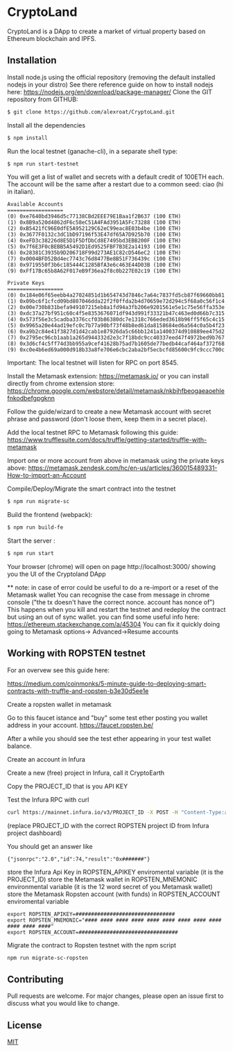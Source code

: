 # CryptoLand

CryptoLand is a DApp to create a market of virtual property based on Ethereum blockchain and IPFS.

## Installation

Install node.js using the official repository (removing the default installed nodejs in your distro)
See there reference guide on how to install nodejs here: https://nodejs.org/en/download/package-manager/
Clone the GIT repository from GITHUB:

```bash
$ git clone https://github.com/alexroat/CryptoLand.git
```

Install all the dependencies
```bash
$ npm install
```

Run the local testnet (ganache-cli), in a separate shell type:
```bash
$ npm run start-testnet
```

You will get a list of wallet and secrets with a default credit of 100ETH each.
The account will be the same after a restart due to a common seed: ciao (hi in italian).

```
Available Accounts
==================
(0) 0xe7640bd3946d5c77138CBd2EEE79E1Baa1f2B637 (100 ETH)
(1) 0x8B9a520d4862dF6c58eC51A4FAd3951A5Fc73288 (100 ETH)
(2) 0xB5421fC96E0dfE5A952129C62eC99eac8E03b4be (100 ETH)
(3) 0x3677F0132c3dC1bD97196f53E47df65A7D925b70 (100 ETH)
(4) 0xeFD3c38226d8E5D1F5DfDbCd8E7495bd3EBB200F (100 ETH)
(5) 0x7f6E3F0cBEBB5A5492D1Ed9525FBF7B3E2a14193 (100 ETH)
(6) 0x28381C3935b9D206718F99d273AE1C82cD546eC2 (100 ETH)
(7) 0x0004BFD52Bd4ec7743c76d8477Be8B51F736439c (100 ETH)
(8) 0x9719550f3b6c185444C1285BfA3e6c463E44D03B (100 ETH)
(9) 0xFf17Bc65b8A62F017eB9f36ea2f8c0b227E02c19 (100 ETH)

Private Keys
==================
(0) 0x184e06f65eebb4a27024851d1b654743d7846c7a64c7837fd5cb87f69660bb81
(1) 0x09bc6f1cfcd09bd807046dda22f2f0ffda2b4d70659e72d294c5f68a0c56f1c4
(2) 0x00e730b831befa949107215eb8a1fd94a3fb206e9201561e5e1c75e56ffa353e
(3) 0xdc37a27bf951c60c4f5e8353676071df943d991f33321b47c463ed0d66b7c315
(4) 0x573f56e3c5cadba3376ccf03b86380dc7e1318c766eded3618b96ff5f65c4c15
(5) 0x9965a20e44ad19efc0c7b77a90bf73f48b8ed61da8158684ed6a564c0a5b4f23
(6) 0xa9b2c84e41f3827d1d42cab1e87926da5c66bb1241a1400374d910889ee475d2
(7) 0x2795ec96cb1aab1a265d944332d2e3c7f18bdc9cc40337eed47f4972bed9b767
(8) 0x3d6cf4c5ff74d3bb955a9cef41628b75ad7b1605de77bedb44caf464af372f68
(9) 0xc0e4b6ed69a000d918b33a8fe706e6cbc2aba2bf5ecbcfd85600c9fc9ccc700c
```

Important: The local testnet will listen for RPC on port 8545.

Install the Metamask extension: https://metamask.io/ or you can install directly from chrome extension store: https://chrome.google.com/webstore/detail/metamask/nkbihfbeogaeaoehlefnkodbefgpgknn

Follow the guide/wizard to create a new Metamask account with secret phrase and password (don't loose them, keep them in a secret place).

Add the local testnet RPC to Metamask following this guide: https://www.trufflesuite.com/docs/truffle/getting-started/truffle-with-metamask


Import one or more account from above in metamask using the private keys above: https://metamask.zendesk.com/hc/en-us/articles/360015489331-How-to-import-an-Account

Compile/Deploy/Migrate the smart contract into the testnet
```bash
$ npm run migrate-sc
```

Build the frontend (webpack):
```bash
$ npm run build-fe
```


Start the server :
```bash
$ npm run start
```

Your browser (chrome) will open on page http://localhost:3000/ showing you the UI of the Cryptoland DApp


** note: in case of error could be useful to do a re-import or a reset of the Metamask wallet
You can recognise the case from message in chrome console ("the tx doesn't have the correct nonce. account has nonce of")
This happens when you kill and restart the testnet and redeploy the contract but using an out of sync wallet.
you can find some useful info here: https://ethereum.stackexchange.com/a/45304
You can fix it quickly doing going to Metamask options-> Advanced->Resume accounts


## Working with ROPSTEN testnet
For an overvew see this guide here:

https://medium.com/coinmonks/5-minute-guide-to-deploying-smart-contracts-with-truffle-and-ropsten-b3e30d5ee1e

Create a ropsten wallet in metamask

Go to this faucet istance and "buy" some test ether posting you wallet address in your account.
https://faucet.ropsten.be/

After a while you should see the test ether appearing in your test wallet balance.

Create an account in Infura

Create a new (free) project in Infura, call it CryptoEarth

Copy the PROJECT_ID that is you API KEY

Test the Infura RPC with curl
```bash
curl https://mainnet.infura.io/v3/PROJECT_ID -X POST -H "Content-Type:application/json" -d '{"jsonrpc":"2.0","method":"eth_blockNumber","params":[],"id":74}'
```

(replace PROJECT_ID with the correct ROPSTEN project ID from Infura project dashboard)

You should get an answer like

```
{"jsonrpc":"2.0","id":74,"result":"0x#######"}
```


store the Infura Api Key in ROPSTEN_APIKEY enviromental variable (it is the PROJECT_ID)
store the Metamask wallet in ROPSTEN_MNEMONIC environmental variable (it is the 12 word secret of you Metamask wallet)
store the Metamask Ropsten account (with funds) in ROPSTEN_ACCOUNT enviromental variable
```
export ROPSTEN_APIKEY=################################
export ROPSTEN_MNEMONIC="#### #### #### #### #### #### #### #### #### #### #### ####"
export ROPSTEN_ACCOUNT=################################
```

Migrate the contract to Ropsten testnet with the npm script
```bash
npm run migrate-sc-ropsten
```

## Contributing
Pull requests are welcome. For major changes, please open an issue first to discuss what you would like to change.


## License
[MIT](https://choosealicense.com/licenses/mit/)
